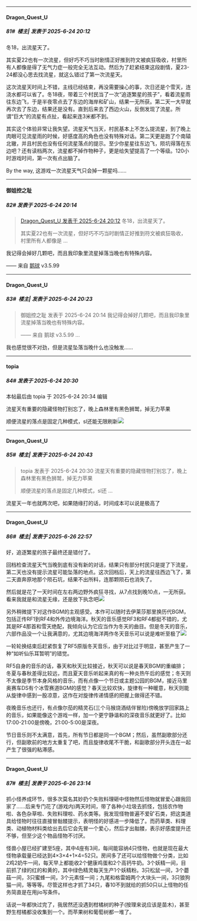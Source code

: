﻿
*****

####  Dragon_Quest_U  
##### 81#         楼主| 发表于 2025-6-24 20:12

冬18，出流星天了。

其实夏22也有一次流星，但好巧不巧当时剧情正好推到符文被疯狂吸收，村里所有人都像是得了无气力症一般完全无法互动。然后为了赶紧结束这段剧情，夏23-24都没心思去找流星，就这么错过了第一次流星天。

这次流星天时间上不错，主线已经结束，再没需要操心的事，次日还是个雪天，连浇水都可以省了。冬18夜，带着三个村民当了一次“追逐繁星的孩子”，看着流星雨往东边飞，于是半夜零点去了东边的海岸和矿山，结果一无所获。第二天一大早就再次去了东边，结果还是没有。直到后来去了西边火山，反倒发现了流星。所谓“巨大”的流星有点扯，看起来连3米都不到。

其实这个体验非常让我失望。流星天气当天，村民基本上不怎么提流星，到了晚上肉眼可见流星雨的时候，好感度高的角色也没有特殊对话。第二天更是跑了个南辕北辙，并且村民也没有任何流星落点的提示。至少你星星往东边飞，陨坑得落在东边吧？还有读档两次，流星都不掉作物种子，更是给失望提高了一个等级。120小时游戏时间，第一次有点出脑了。

By the way, 这游戏一次流星天气只会掉一颗星吗……

*****

####  御姐控之耻  
##### 82#       发表于 2025-6-24 20:14

<blockquote><a href="httphttps://stage1st.com/2b/forum.php?mod=redirect&amp;goto=findpost&amp;pid=67993215&amp;ptid=2253124" target="_blank">Dragon_Quest_U 发表于 2025-6-24 20:12</a>
冬18，出流星天了。

其实夏22也有一次流星，但好巧不巧当时剧情正好推到符文被疯狂吸收，村里所有人都像是 ...</blockquote>
我记得会掉好几颗吧，而且我印象里流星掉落当晚也有特殊内容。

—— 来自 [鹅球](https://www.pgyer.com/GcUxKd4w) v3.5.99


*****

####  Dragon_Quest_U  
##### 83#         楼主| 发表于 2025-6-24 20:23

<blockquote>御姐控之耻 发表于 2025-6-24 20:14
我记得会掉好几颗吧，而且我印象里流星掉落当晚也有特殊内容。

—— 来自 鹅球 v3.5.99 ...</blockquote>
我也感觉很不对劲，但是流星坠落当晚什么也没触发……


*****

####  topia  
##### 84#       发表于 2025-6-24 20:30

 本帖最后由 topia 于 2025-6-24 20:34 编辑 

流星天有重要的隐藏怪物打别忘了，晚上森林里有黑色狮鹫，掉无力苹果

顺便流星的落点是固定几种模式，sl还能无限刷新<img src="https://static.stage1st.com/image/smiley/face2017/003.png" referrerpolicy="no-referrer"> 


*****

####  Dragon_Quest_U  
##### 85#         楼主| 发表于 2025-6-24 20:43

<blockquote>topia 发表于 2025-6-24 20:30
流星天有重要的隐藏怪物打别忘了，晚上森林里有黑色狮鹫，掉无力苹果

顺便流星的落点是固定几种模式，sl还 ...</blockquote>
流星天一年也就两次吧，如果随缘打的话，时间成本可以说是极高了


*****

####  Dragon_Quest_U  
##### 86#         楼主| 发表于 2025-6-26 22:57

好，追逐繁星的孩子最终还是错付了。

回档检查流星天气当晚到底有没有新的对话，结果只有部分村民只是提了下流星，第二天也没有提示流星可能坠落的地点。这次回档后，天上的流星往西边飞了，第二天直奔原地那个陨石坑，结果不出所料，连那颗陨石也消失了。

然后就是花了一天时间在左右两边野外疯狂寻找，从7点找到晚10点，一无所获。看来我就是和流星无缘，还是放下执念吧<img src="https://static.stage1st.com/image/smiley/carton2017/240.png" referrerpolicy="no-referrer">

另外稍微提下对这作BGM的主观感受。本作可以随时去伊莱莎那里换历代BGM，包括正传RF1到RF4和外传边境海洋。秋天的音乐感觉RF3和RF4都挺不错的，尤其是RF4那首和雪天绝配，我倾向认为它应当作为冬天的曲目。但是冬天的音乐，六部作品没一个让我满意的，尤其边境海洋两作冬天音乐可以说是难听至极了<img src="https://static.stage1st.com/image/smiley/carton2017/241.png" referrerpolicy="no-referrer">

一轮轮换结束后赶紧恢复了RF5原版冬天音乐，由于对比过于明显，甚至产生了一种“如听仙乐耳暂明”的错觉。

RF5自身的音乐的话，春天和秋天比较接近，秋天可以说是春天BGM的重编排；冬夏与春秋差得比较远，而且夏天音乐听起来真的有一种炎热午后的感觉；冬天则不太像是季节本身风格的音乐，而有点像一个节日或主题公园的BGM，接近马里奥赛车DS有个冰雪赛道BGM的感觉？春天比较欢快，旋律有一种暖意，秋天则能从旋律中感到一股凉意，这作在对旋律传递情感的把握上做得还不错。

夜晚音乐也还行，有点像尔茄的精灵石(三个马猴烧酒结伴冒险)傍晚放学回家路上的音乐，如果能像这个游戏一样，加一个更宁静谐和的深夜音乐就更好了。比如17:00-21:00是傍晚，21:00-5:00是深夜。

节日音乐则不太满意，首先，所有节日都是同一个BGM；然后，虽然副歌部分还行，但副歌前的地方太重复了吧，而且旋律收尾不干脆，和副歌部分开头连在一起产生了很强的粘滞感。


*****

####  Dragon_Quest_U  
##### 87#         楼主| 发表于 2025-6-26 23:14

抓小怪养成环节，很多次莫名其妙扔个失败料理砸中怪物然后怪物就冒爱心跟我回家了……后来专门花了(游戏内)两天时间，带了各种小垃圾去抓怪，包括农作物啦、各色杂草啦、失败料理啦、药水类等。我发现怪物普遍不爱矿石类，把这类道具给怪物时往往直接冒骷髅提示，表明怪的好感进一步降低了。而药草类、料理类、动植物材料类给出去后它会先冒一个爱心，然后才出骷髅，表示好感度提升还不够，但至少这个物品怪物不讨厌。

怪兽小屋已经扩建至5座，其中4座有3间，每间能容纳4只怪物，也就是现在最大怪物承载量已经达到4×3×4+1×4=52只。房间多了还可以给怪物做个分类，比如2鸡2奶牛一间，每天早上都能收2个健康鸡蛋和2个高钙牛奶。3个妖精一间，目前抓了绿的红的和黄的，其中绿色精灵每天生产1个妖精粉。3只松鼠一间，3个蘑菇一间，3只蜜蜂一间，3个元素怪一间；九尾和格雷姆两个大块头一间，3只狼狗猫一间，等等等。尽管这样也才抓了34只，春10不到就给的抓50只以上怪物的任务简直是在用jio写条件。

话说一年都快过完了，我居然还没遇到柑橘树的种子(按理来说应该是苗木)，甚至野生柑橘都没收集到一个。而苹果树和葡萄树都一堆了。

